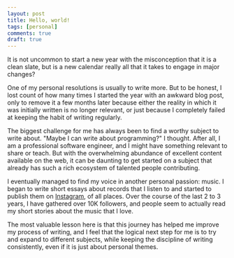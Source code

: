 ```yaml
---
layout: post
title: Hello, world!
tags: [personal]
comments: true
draft: true
---
```


It is not uncommon to start a new year with the misconception that it is a clean slate, but is a new calendar really all that it takes to engage in major changes?

One of my personal resolutions is usually to write more. But to be honest, I lost count of how many times I started the year with an awkward blog post, only to remove it a few months later because either the reality in which it was initially written is no longer relevant, or just because I completely failed at keeping the habit of writing regularly.

The biggest challenge for me has always been to find a worthy subject to write about. "Maybe I can write about programming?" I thought. After all, I am a professional software engineer, and I might have something relevant to share or teach. But with the overwhelming abundance of excellent content available on the web, it can be daunting to get started on a subject that already has such a rich ecosystem of talented people contributing.

I eventually managed to find my voice in another personal passion: music. I began to write short essays about records that I listen to and started to publish them on [Instagram](https://instagram.com/jeromefaria), of all places. Over the course of the last 2 to 3 years, I have gathered over 10K followers, and people seem to actually read my short stories about the music that I love.

The most valuable lesson here is that this journey has helped me improve my process of writing, and I feel that the logical next step for me is to try and expand to different subjects, while keeping the discipline of writing consistently, even if it is just about personal themes.
